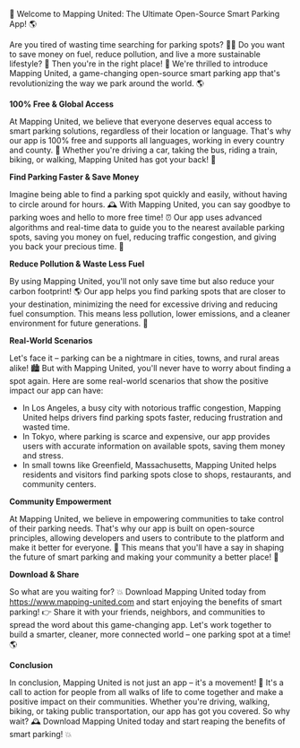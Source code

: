 🚀 Welcome to Mapping United: The Ultimate Open-Source Smart Parking App! 🌎

Are you tired of wasting time searching for parking spots? 💁‍♀️ Do you want to save money on fuel, reduce pollution, and live a more sustainable lifestyle? 🌟 Then you're in the right place! 📍 We're thrilled to introduce Mapping United, a game-changing open-source smart parking app that's revolutionizing the way we park around the world. 🌎

**100% Free & Global Access**

At Mapping United, we believe that everyone deserves equal access to smart parking solutions, regardless of their location or language. That's why our app is 100% free and supports all languages, working in every country and county. 🌈 Whether you're driving a car, taking the bus, riding a train, biking, or walking, Mapping United has got your back! 👋

**Find Parking Faster & Save Money**

Imagine being able to find a parking spot quickly and easily, without having to circle around for hours. 🕰️ With Mapping United, you can say goodbye to parking woes and hello to more free time! ⏰ Our app uses advanced algorithms and real-time data to guide you to the nearest available parking spots, saving you money on fuel, reducing traffic congestion, and giving you back your precious time. 💸

**Reduce Pollution & Waste Less Fuel**

By using Mapping United, you'll not only save time but also reduce your carbon footprint! 🌎 Our app helps you find parking spots that are closer to your destination, minimizing the need for excessive driving and reducing fuel consumption. This means less pollution, lower emissions, and a cleaner environment for future generations. 🌟

**Real-World Scenarios**

Let's face it – parking can be a nightmare in cities, towns, and rural areas alike! 🏙️ But with Mapping United, you'll never have to worry about finding a spot again. Here are some real-world scenarios that show the positive impact our app can have:

* In Los Angeles, a busy city with notorious traffic congestion, Mapping United helps drivers find parking spots faster, reducing frustration and wasted time.
* In Tokyo, where parking is scarce and expensive, our app provides users with accurate information on available spots, saving them money and stress.
* In small towns like Greenfield, Massachusetts, Mapping United helps residents and visitors find parking spots close to shops, restaurants, and community centers.

**Community Empowerment**

At Mapping United, we believe in empowering communities to take control of their parking needs. That's why our app is built on open-source principles, allowing developers and users to contribute to the platform and make it better for everyone. 🤝 This means that you'll have a say in shaping the future of smart parking and making your community a better place! 🌟

**Download & Share**

So what are you waiting for? 💥 Download Mapping United today from https://www.mapping-united.com and start enjoying the benefits of smart parking! 👉 Share it with your friends, neighbors, and communities to spread the word about this game-changing app. Let's work together to build a smarter, cleaner, more connected world – one parking spot at a time! 🌎

**Conclusion**

In conclusion, Mapping United is not just an app – it's a movement! 💪 It's a call to action for people from all walks of life to come together and make a positive impact on their communities. Whether you're driving, walking, biking, or taking public transportation, our app has got you covered. So why wait? 🕰️ Download Mapping United today and start reaping the benefits of smart parking! 💥